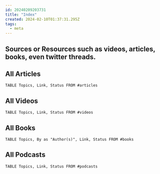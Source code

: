 ```yaml
---
id: 20240209203731
title: "Index"
created: 2024-02-10T01:37:31.295Z
tags:
  - meta
---
```


## Sources or Resources such as videos, articles, books, even twitter threads.

## All Articles

```dataview
TABLE Topics, Link, Status FROM #articles
```

## All Videos

```dataview
TABLE Topics, Link, Status FROM #videos
```

## All Books

```dataview
TABLE Topics, By as "Author(s)", Link, Status FROM #books
```

## All Podcasts

```dataview
TABLE Topics, Link, Status FROM #podcasts
```

